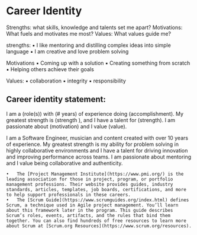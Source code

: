 # Career Identity

Strengths: what skills, knowledge and talents set me apart?
Motivations: What fuels and motivates me most?
Values: What values guide me?


strengths: 
	▪	I like mentoring and distilling complex ideas into simple language
	▪	I am creative and love problem solving 

Motivations
	▪	Coming up with a solution 
	▪	Creating something from scratch
	▪	Helping others achieve their goals

Values:
	▪	collaboration 
	▪	integrity
	▪	responsibility



## Career identity statement:

I am a (role(s)) with (# years) of experience doing (accomplishment). My greatest strength is (strength
), and I have a talent for (strength). I am passionate about (motivation) and I value (value).

I am a Software Engineer, musician and content created with over 10 years of experience. My greatest strength is my ability for problem solving in highly collaborative environments and I have a talent for driving innovation and improving performance across teams. I am passionate about mentoring and I value being collaborative and authenticity. 

	•	The [Project Management Institute](https://www.pmi.org/) is the leading association for those in project, program, or portfolio management professions. Their website provides guides, industry standards, articles, templates, job boards, certifications, and more to help support professionals in these careers.
	•	The [Scrum Guide](https://www.scrumguides.org/index.html) defines Scrum, a technique used in Agile project management. You’ll learn about this framework later in the program. This guide describes Scrum’s roles, events, artifacts, and the rules that bind them together. You can also find hundreds of free resources to learn more about Scrum at [Scrum.org Resources](https://www.scrum.org/resources).